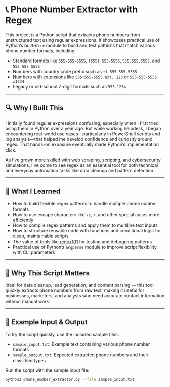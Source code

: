# 📞 Phone Number Extractor with Regex

This project is a Python script that extracts phone numbers from unstructured text using regular expressions. It showcases practical use of Python’s built-in `re` module to build and test patterns that match various phone number formats, including:

- Standard formats like `555-555-5555`, `(555) 555-5555`, `555.555.5555`, and `555 555 5555`  
- Numbers with country code prefix such as `+1 555-555-5555`  
- Numbers with extensions like `555-555-5555 ext. 123` or `555-555-5555 x1234`  
- Legacy or old-school 7-digit formats such as `555-1234`  

---

## 🔍 Why I Built This

I initially found regular expressions confusing, especially when I first tried using them in Python over a year ago. But while working helpdesk, I began encountering real-world use cases—particularly in PowerShell scripts and log analysis—that helped me develop confidence and curiosity around regex. That hands-on exposure eventually made Python’s implementation click.

As I’ve grown more skilled with web scraping, scripting, and cybersecurity simulations, I’ve come to see regex as an essential tool for both technical and everyday automation tasks like data cleanup and pattern detection.

---

## 🧠 What I Learned

- How to build flexible regex patterns to handle multiple phone number formats  
- How to use escape characters like `\s`, `+`, and other special cases more efficiently
- How to compile regex patterns and apply them to multiline text inputs  
- How to structure reusable code with functions and conditional logic for clean, maintainable scripts  
- The value of tools like [regex101](https://regex101.com) for testing and debugging patterns  
- Practical use of Python’s `argparse` module to improve script flexibility with CLI parameters  

---

## 🧠 Why This Script Matters

Ideal for data cleanup, lead generation, and content parsing — this tool quickly extracts phone numbers from raw text, making it useful for businesses, marketers, and analysts who need accurate contact information without manual work.

---

## 📂 Example Input & Output

To try the script quickly, use the included sample files:

- `sample_input.txt`: Example text containing various phone number formats  
- `sample_output.txt`: Expected extracted phone numbers and their classified types

Run the script with the sample input file:

```bash
python3 phone_number_extractor.py --file sample_input.txt
